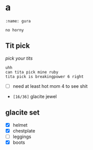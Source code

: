 # a
```{figure} https://c.tenor.com/ab5hKUJO-kIAAAAC/no-horny-gura.gif
:name: gura

no horny
```

## Tit pick
_pick your tits_


```none
uhh
can tita pick mine ruby
tita pick is breakingpower 6 right
```
- [ ] need at least hot mom 4 to see shit
- `[16/36]` glacite jewel

## glacite set
- [x] helmet
- [x] chestplate
- [ ] leggings
- [x] boots
